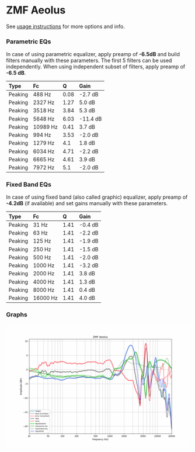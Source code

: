 # ZMF Aeolus
See [usage instructions](https://github.com/jaakkopasanen/AutoEq#usage) for more options and info.

### Parametric EQs
In case of using parametric equalizer, apply preamp of **-6.5dB** and build filters manually
with these parameters. The first 5 filters can be used independently.
When using independent subset of filters, apply preamp of **-6.5 dB**.

| Type    | Fc       |    Q | Gain     |
|:--------|:---------|:-----|:---------|
| Peaking | 488 Hz   | 0.08 | -2.7 dB  |
| Peaking | 2327 Hz  | 1.27 | 5.0 dB   |
| Peaking | 3518 Hz  | 3.84 | 5.3 dB   |
| Peaking | 5648 Hz  | 6.03 | -11.4 dB |
| Peaking | 10989 Hz | 0.41 | 3.7 dB   |
| Peaking | 994 Hz   | 3.53 | -2.0 dB  |
| Peaking | 1279 Hz  | 4.1  | 1.8 dB   |
| Peaking | 6034 Hz  | 4.71 | -2.2 dB  |
| Peaking | 6665 Hz  | 4.61 | 3.9 dB   |
| Peaking | 7972 Hz  | 5.1  | -2.0 dB  |

### Fixed Band EQs
In case of using fixed band (also called graphic) equalizer, apply preamp of **-4.2dB**
(if available) and set gains manually with these parameters.

| Type    | Fc       |    Q | Gain    |
|:--------|:---------|:-----|:--------|
| Peaking | 31 Hz    | 1.41 | -0.4 dB |
| Peaking | 63 Hz    | 1.41 | -2.2 dB |
| Peaking | 125 Hz   | 1.41 | -1.9 dB |
| Peaking | 250 Hz   | 1.41 | -1.5 dB |
| Peaking | 500 Hz   | 1.41 | -2.0 dB |
| Peaking | 1000 Hz  | 1.41 | -3.2 dB |
| Peaking | 2000 Hz  | 1.41 | 3.8 dB  |
| Peaking | 4000 Hz  | 1.41 | 1.3 dB  |
| Peaking | 8000 Hz  | 1.41 | 0.4 dB  |
| Peaking | 16000 Hz | 1.41 | 4.0 dB  |

### Graphs
![](./ZMF%20Aeolus.png)